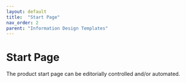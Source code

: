 ```yaml
---
layout: default
title:  "Start Page"
nav_order: 2
parent: "Information Design Templates"
---
```


# Start Page

The product start page can be editorially controlled and/or automated. 
